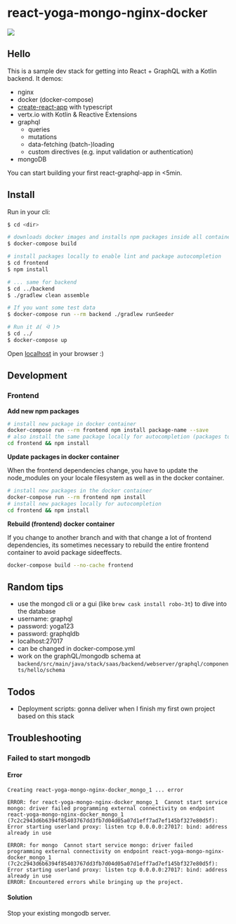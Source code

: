 # react-yoga-mongo-nginx-docker 

![](https://img.shields.io/badge/Approved-Value--Deal-brightgreen.svg)

## Hello

This is a sample dev stack for getting into React + GraphQL with a Kotlin backend. It demos:

* nginx
* docker (docker-compose)
* [create-react-app](https://github.com/facebook/create-react-app) with typescript
* vertx.io with Kotlin & Reactive Extensions
* graphql
  * queries
  * mutations
  * data-fetching (batch-)loading
  * custom directives (e.g. input validation or authentication)
* mongoDB

You can start building your first react-graphql-app in <5min.

## Install

Run in your cli:

```bash
$ cd <dir>

# downloads docker images and installs npm packages inside all containers
$ docker-compose build

# install packages locally to enable lint and package autocompletion
$ cd frontend
$ npm install

# ... same for backend
$ cd ../backend
$ ./gradlew clean assemble

# If you want some test data
$ docker-compose run --rm backend ./gradlew runSeeder

# Run it ᕕ( ᐛ )ᕗ
$ cd ../
$ docker-compose up
```

Open [localhost](http://localhost) in your browser :)

## Development
### Frontend
**Add new npm packages**
```bash
# install new package in docker container
docker-compose run --rm frontend npm install package-name --save
# also install the same package locally for autocompletion (packages to install are automatically detected in shared package.json)
cd frontend && npm install
```
**Update packages in docker container**

When the frontend dependencies change, you have to update the node_modules on your locale filesystem as well as in the docker container.
```bash
# install new packages in the docker container
docker-compose run --rm frontend npm install
# install new packages locally for autocompletion
cd frontend && npm install
```
**Rebuild (frontend) docker container**

If you change to another branch and with that change a lot of frontend dependencies, its sometimes necessary to rebuild the entire frontend container to avoid package sideeffects.
```bash
docker-compose build --no-cache frontend
```
## Random tips

* use the mongod cli or a gui (like `brew cask install robo-3t`) to dive into the database
* username: graphql
* password: yoga123
* password: graphqldb
* localhost:27017
* can be changed in docker-compose.yml
* work on the graphQL/mongodb schema at `backend/src/main/java/stack/saas/backend/webserver/graphql/components/hello/schema`

## Todos

* Deployment scripts: gonna deliver when I finish my first own project based on this stack

## Troubleshooting

### Failed to start mongodb

#### Error

```text
Creating react-yoga-mongo-nginx-docker_mongo_1 ... error

ERROR: for react-yoga-mongo-nginx-docker_mongo_1  Cannot start service mongo: driver failed programming external connectivity on endpoint react-yoga-mongo-nginx-docker_mongo_1 (7c2c2943d6b6394f85403767dd3fb7d04d05a07d1eff7ad7ef145bf327e80d5f): Error starting userland proxy: listen tcp 0.0.0.0:27017: bind: address already in use

ERROR: for mongo  Cannot start service mongo: driver failed programming external connectivity on endpoint react-yoga-mongo-nginx-docker_mongo_1 (7c2c2943d6b6394f85403767dd3fb7d04d05a07d1eff7ad7ef145bf327e80d5f): Error starting userland proxy: listen tcp 0.0.0.0:27017: bind: address already in use
ERROR: Encountered errors while bringing up the project.
```

#### Solution

Stop your existing mongodb server.
